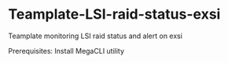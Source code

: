 # Teamplate-LSI-raid-status-exsi
Teamplate monitoring LSI raid status and alert on exsi

Prerequisites:
Install MegaCLI utility

